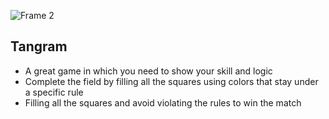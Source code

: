 ![Frame 2](https://github.com/NguyenDucThuan2209/Tangram/assets/117156728/779ffbf1-92c8-400a-bde8-5c192d406659)

## Tangram
* A great game in which you need to show your skill and logic
* Complete the field by filling all the squares using colors that stay under a specific rule
* Filling all the squares and avoid violating the rules to win the match
